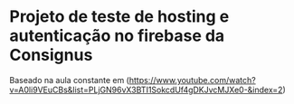 #  Projeto de teste de hosting e autenticação no firebase da Consignus

Baseado na aula constante em (https://www.youtube.com/watch?v=A0li9VEuCBs&list=PLjGN96vX3BTI1SokcdUf4gDKJvcMJXe0-&index=2)